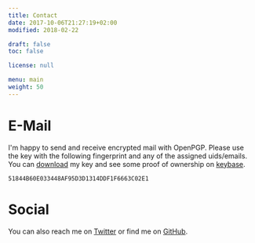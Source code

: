 ```yaml
---
title: Contact
date: 2017-10-06T21:27:19+02:00
modified: 2018-02-22

draft: false
toc: false

license: null

menu: main
weight: 50
---
```


# E-Mail

I'm happy to send and receive encrypted mail with OpenPGP. Please use the key with the following fingerprint and any of the assigned uids/emails. You can [download] my key and see some proof of ownership on [keybase].

`51844B60E033448AF95D3D1314DDF1F6663C02E1`

[download]: https://keybase.io/ansemjo/pgp_keys.asc?fingerprint=51844b60e033448af95d3d1314ddf1f6663c02e1 "Download 0x14DDF1F6663C02E1 directly."
[keybase]: https://keybase.io/ansemjo "Keybase Identity: ansemjo"

# Social

[Twitter]: https://twitter.com/ansemjo "Twitter: @ansemjo"
[GitHub]: https://github.com/ansemjo "GitHub user: ansemjo"

You can also reach me on [Twitter] or find me on [GitHub].
